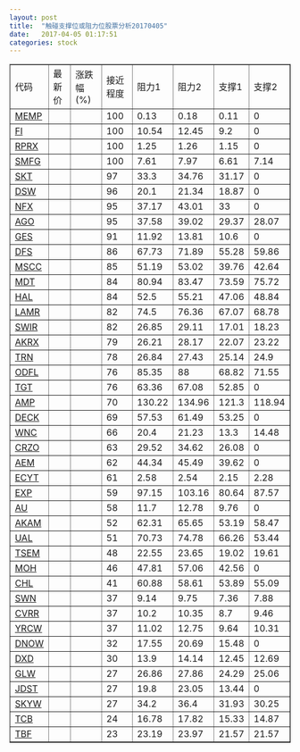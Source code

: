 ```yaml
---
layout: post
title:  "触碰支撑位或阻力位股票分析20170405"
date:   2017-04-05 01:17:51
categories: stock
---
```

<script type="text/javascript">
var stockList = []
stockList.push('gb_memp');
stockList.push('gb_fi');
stockList.push('gb_rprx');
stockList.push('gb_smfg');
stockList.push('gb_skt');
stockList.push('gb_dsw');
stockList.push('gb_nfx');
stockList.push('gb_ago');
stockList.push('gb_ges');
stockList.push('gb_dfs');
stockList.push('gb_mscc');
stockList.push('gb_mdt');
stockList.push('gb_hal');
stockList.push('gb_lamr');
stockList.push('gb_swir');
stockList.push('gb_akrx');
stockList.push('gb_trn');
stockList.push('gb_odfl');
stockList.push('gb_tgt');
stockList.push('gb_amp');
stockList.push('gb_deck');
stockList.push('gb_wnc');
stockList.push('gb_crzo');
stockList.push('gb_aem');
stockList.push('gb_ecyt');
stockList.push('gb_exp');
stockList.push('gb_au');
stockList.push('gb_akam');
stockList.push('gb_ual');
stockList.push('gb_tsem');
stockList.push('gb_moh');
stockList.push('gb_chl');
stockList.push('gb_swn');
stockList.push('gb_cvrr');
stockList.push('gb_yrcw');
stockList.push('gb_dnow');
stockList.push('gb_dxd');
stockList.push('gb_glw');
stockList.push('gb_jdst');
stockList.push('gb_skyw');
stockList.push('gb_tcb');
stockList.push('gb_tbf');
</script>
<table border="1">
 <tr>
 <td>代码</td>
 <td>最新价</td>
 <td>涨跌幅(%)</td>
 <td>接近程度</td>
 <td>阻力1</td>
 <td>阻力2</td>
 <td>支撑1</td>
 <td>支撑2</td>
</tr>
  <tr id="memp" class="red">
  <td><a href="http://stock.finance.sina.com.cn/usstock/quotes/MEMP.html" target="_blank">MEMP</a></td><td></td><td></td><td>100</td><td>0.13</td><td>0.18</td><td>0.11</td><td>0</td></tr>
  <tr id="fi" class="red">
  <td><a href="http://stock.finance.sina.com.cn/usstock/quotes/FI.html" target="_blank">FI</a></td><td></td><td></td><td>100</td><td>10.54</td><td>12.45</td><td>9.2</td><td>0</td></tr>
  <tr id="rprx" class="green">
  <td><a href="http://stock.finance.sina.com.cn/usstock/quotes/RPRX.html" target="_blank">RPRX</a></td><td></td><td></td><td>100</td><td>1.25</td><td>1.26</td><td>1.15</td><td>0</td></tr>
  <tr id="smfg" class="green">
  <td><a href="http://stock.finance.sina.com.cn/usstock/quotes/SMFG.html" target="_blank">SMFG</a></td><td></td><td></td><td>100</td><td>7.61</td><td>7.97</td><td>6.61</td><td>7.14</td></tr>
  <tr id="skt" class="red">
  <td><a href="http://stock.finance.sina.com.cn/usstock/quotes/SKT.html" target="_blank">SKT</a></td><td></td><td></td><td>97</td><td>33.3</td><td>34.76</td><td>31.17</td><td>0</td></tr>
  <tr id="dsw" class="red">
  <td><a href="http://stock.finance.sina.com.cn/usstock/quotes/DSW.html" target="_blank">DSW</a></td><td></td><td></td><td>96</td><td>20.1</td><td>21.34</td><td>18.87</td><td>0</td></tr>
  <tr id="nfx" class="red">
  <td><a href="http://stock.finance.sina.com.cn/usstock/quotes/NFX.html" target="_blank">NFX</a></td><td></td><td></td><td>95</td><td>37.17</td><td>43.01</td><td>33</td><td>0</td></tr>
  <tr id="ago" class="red">
  <td><a href="http://stock.finance.sina.com.cn/usstock/quotes/AGO.html" target="_blank">AGO</a></td><td></td><td></td><td>95</td><td>37.58</td><td>39.02</td><td>29.37</td><td>28.07</td></tr>
  <tr id="ges" class="green">
  <td><a href="http://stock.finance.sina.com.cn/usstock/quotes/GES.html" target="_blank">GES</a></td><td></td><td></td><td>91</td><td>11.92</td><td>13.81</td><td>10.6</td><td>0</td></tr>
  <tr id="dfs" class="red">
  <td><a href="http://stock.finance.sina.com.cn/usstock/quotes/DFS.html" target="_blank">DFS</a></td><td></td><td></td><td>86</td><td>67.73</td><td>71.89</td><td>55.28</td><td>59.86</td></tr>
  <tr id="mscc" class="red">
  <td><a href="http://stock.finance.sina.com.cn/usstock/quotes/MSCC.html" target="_blank">MSCC</a></td><td></td><td></td><td>85</td><td>51.19</td><td>53.02</td><td>39.76</td><td>42.64</td></tr>
  <tr id="mdt" class="red">
  <td><a href="http://stock.finance.sina.com.cn/usstock/quotes/MDT.html" target="_blank">MDT</a></td><td></td><td></td><td>84</td><td>80.94</td><td>83.47</td><td>73.59</td><td>75.72</td></tr>
  <tr id="hal" class="green">
  <td><a href="http://stock.finance.sina.com.cn/usstock/quotes/HAL.html" target="_blank">HAL</a></td><td></td><td></td><td>84</td><td>52.5</td><td>55.21</td><td>47.06</td><td>48.84</td></tr>
  <tr id="lamr" class="red">
  <td><a href="http://stock.finance.sina.com.cn/usstock/quotes/LAMR.html" target="_blank">LAMR</a></td><td></td><td></td><td>82</td><td>74.5</td><td>76.36</td><td>67.07</td><td>68.78</td></tr>
  <tr id="swir" class="red">
  <td><a href="http://stock.finance.sina.com.cn/usstock/quotes/SWIR.html" target="_blank">SWIR</a></td><td></td><td></td><td>82</td><td>26.85</td><td>29.11</td><td>17.01</td><td>18.23</td></tr>
  <tr id="akrx" class="green">
  <td><a href="http://stock.finance.sina.com.cn/usstock/quotes/AKRX.html" target="_blank">AKRX</a></td><td></td><td></td><td>79</td><td>26.21</td><td>28.17</td><td>22.07</td><td>23.22</td></tr>
  <tr id="trn" class="red">
  <td><a href="http://stock.finance.sina.com.cn/usstock/quotes/TRN.html" target="_blank">TRN</a></td><td></td><td></td><td>78</td><td>26.84</td><td>27.43</td><td>25.14</td><td>24.9</td></tr>
  <tr id="odfl" class="red">
  <td><a href="http://stock.finance.sina.com.cn/usstock/quotes/ODFL.html" target="_blank">ODFL</a></td><td></td><td></td><td>76</td><td>85.35</td><td>88</td><td>68.82</td><td>71.55</td></tr>
  <tr id="tgt" class="green">
  <td><a href="http://stock.finance.sina.com.cn/usstock/quotes/TGT.html" target="_blank">TGT</a></td><td></td><td></td><td>76</td><td>63.36</td><td>67.08</td><td>52.85</td><td>0</td></tr>
  <tr id="amp" class="red">
  <td><a href="http://stock.finance.sina.com.cn/usstock/quotes/AMP.html" target="_blank">AMP</a></td><td></td><td></td><td>70</td><td>130.22</td><td>134.96</td><td>121.3</td><td>118.94</td></tr>
  <tr id="deck" class="red">
  <td><a href="http://stock.finance.sina.com.cn/usstock/quotes/DECK.html" target="_blank">DECK</a></td><td></td><td></td><td>69</td><td>57.53</td><td>61.49</td><td>53.25</td><td>0</td></tr>
  <tr id="wnc" class="red">
  <td><a href="http://stock.finance.sina.com.cn/usstock/quotes/WNC.html" target="_blank">WNC</a></td><td></td><td></td><td>66</td><td>20.4</td><td>21.23</td><td>13.3</td><td>14.48</td></tr>
  <tr id="crzo" class="red">
  <td><a href="http://stock.finance.sina.com.cn/usstock/quotes/CRZO.html" target="_blank">CRZO</a></td><td></td><td></td><td>63</td><td>29.52</td><td>34.62</td><td>26.08</td><td>0</td></tr>
  <tr id="aem" class="green">
  <td><a href="http://stock.finance.sina.com.cn/usstock/quotes/AEM.html" target="_blank">AEM</a></td><td></td><td></td><td>62</td><td>44.34</td><td>45.49</td><td>39.62</td><td>0</td></tr>
  <tr id="ecyt" class="red">
  <td><a href="http://stock.finance.sina.com.cn/usstock/quotes/ECYT.html" target="_blank">ECYT</a></td><td></td><td></td><td>61</td><td>2.58</td><td>2.54</td><td>2.15</td><td>2.28</td></tr>
  <tr id="exp" class="red">
  <td><a href="http://stock.finance.sina.com.cn/usstock/quotes/EXP.html" target="_blank">EXP</a></td><td></td><td></td><td>59</td><td>97.15</td><td>103.16</td><td>80.64</td><td>87.57</td></tr>
  <tr id="au" class="red">
  <td><a href="http://stock.finance.sina.com.cn/usstock/quotes/AU.html" target="_blank">AU</a></td><td></td><td></td><td>58</td><td>11.7</td><td>12.78</td><td>9.76</td><td>0</td></tr>
  <tr id="akam" class="green">
  <td><a href="http://stock.finance.sina.com.cn/usstock/quotes/AKAM.html" target="_blank">AKAM</a></td><td></td><td></td><td>52</td><td>62.31</td><td>65.65</td><td>53.19</td><td>58.47</td></tr>
  <tr id="ual" class="red">
  <td><a href="http://stock.finance.sina.com.cn/usstock/quotes/UAL.html" target="_blank">UAL</a></td><td></td><td></td><td>51</td><td>70.73</td><td>74.78</td><td>66.26</td><td>53.44</td></tr>
  <tr id="tsem" class="green">
  <td><a href="http://stock.finance.sina.com.cn/usstock/quotes/TSEM.html" target="_blank">TSEM</a></td><td></td><td></td><td>48</td><td>22.55</td><td>23.65</td><td>19.02</td><td>19.61</td></tr>
  <tr id="moh" class="red">
  <td><a href="http://stock.finance.sina.com.cn/usstock/quotes/MOH.html" target="_blank">MOH</a></td><td></td><td></td><td>46</td><td>47.81</td><td>57.06</td><td>42.56</td><td>0</td></tr>
  <tr id="chl" class="green">
  <td><a href="http://stock.finance.sina.com.cn/usstock/quotes/CHL.html" target="_blank">CHL</a></td><td></td><td></td><td>41</td><td>60.88</td><td>58.61</td><td>53.89</td><td>55.09</td></tr>
  <tr id="swn" class="green">
  <td><a href="http://stock.finance.sina.com.cn/usstock/quotes/SWN.html" target="_blank">SWN</a></td><td></td><td></td><td>37</td><td>9.14</td><td>9.75</td><td>7.36</td><td>7.88</td></tr>
  <tr id="cvrr" class="green">
  <td><a href="http://stock.finance.sina.com.cn/usstock/quotes/CVRR.html" target="_blank">CVRR</a></td><td></td><td></td><td>37</td><td>10.2</td><td>10.35</td><td>8.7</td><td>9.46</td></tr>
  <tr id="yrcw" class="red">
  <td><a href="http://stock.finance.sina.com.cn/usstock/quotes/YRCW.html" target="_blank">YRCW</a></td><td></td><td></td><td>37</td><td>11.02</td><td>12.75</td><td>9.64</td><td>10.31</td></tr>
  <tr id="dnow" class="red">
  <td><a href="http://stock.finance.sina.com.cn/usstock/quotes/DNOW.html" target="_blank">DNOW</a></td><td></td><td></td><td>32</td><td>17.55</td><td>20.69</td><td>15.48</td><td>0</td></tr>
  <tr id="dxd" class="green">
  <td><a href="http://stock.finance.sina.com.cn/usstock/quotes/DXD.html" target="_blank">DXD</a></td><td></td><td></td><td>30</td><td>13.9</td><td>14.14</td><td>12.45</td><td>12.69</td></tr>
  <tr id="glw" class="red">
  <td><a href="http://stock.finance.sina.com.cn/usstock/quotes/GLW.html" target="_blank">GLW</a></td><td></td><td></td><td>27</td><td>26.86</td><td>27.86</td><td>24.29</td><td>25.06</td></tr>
  <tr id="jdst" class="green">
  <td><a href="http://stock.finance.sina.com.cn/usstock/quotes/JDST.html" target="_blank">JDST</a></td><td></td><td></td><td>27</td><td>19.8</td><td>23.05</td><td>13.44</td><td>0</td></tr>
  <tr id="skyw" class="red">
  <td><a href="http://stock.finance.sina.com.cn/usstock/quotes/SKYW.html" target="_blank">SKYW</a></td><td></td><td></td><td>27</td><td>34.2</td><td>36.4</td><td>31.93</td><td>30.25</td></tr>
  <tr id="tcb" class="red">
  <td><a href="http://stock.finance.sina.com.cn/usstock/quotes/TCB.html" target="_blank">TCB</a></td><td></td><td></td><td>24</td><td>16.78</td><td>17.82</td><td>15.33</td><td>14.87</td></tr>
  <tr id="tbf" class="green">
  <td><a href="http://stock.finance.sina.com.cn/usstock/quotes/TBF.html" target="_blank">TBF</a></td><td></td><td></td><td>23</td><td>23.19</td><td>23.97</td><td>21.57</td><td>21.57</td></tr>
</table>
